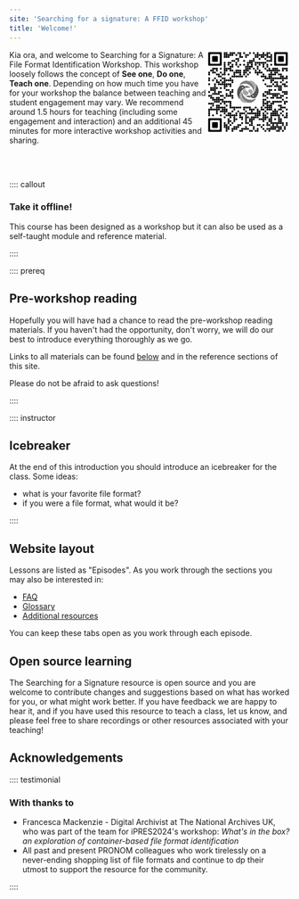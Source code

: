 ```yaml
---
site: 'Searching for a signature: A FFID workshop'
title: 'Welcome!'
---
```


<img src="https://github.com/ffdev-info/searching-for-a-signature/blob/main/images/qr.png?raw=true"
     alt="image of a QR code that can be used to access this resource"
     class="figure mx-auto d-block dark-filter"
     width="150" height="150" style="float: right; margin: auto;"
/>

Kia ora, and welcome to Searching for a Signature: A File Format
Identification Workshop. This workshop loosely follows the concept
of **See one**, **Do one**, **Teach one**. Depending on how much time
you have for your workshop the balance between teaching and student
engagement may vary. We recommend around 1.5 hours for teaching
(including some engagement and interaction) and an additional 45 minutes for
more interactive workshop activities and sharing.

<br><br>

:::: callout

### Take it offline!

This course has been designed as a workshop but it can also be used as
a self-taught module and reference material.

::::

:::: prereq

## Pre-workshop reading

Hopefully you will have had a chance to read the pre-workshop
reading materials. If you haven't had the opportunity, don't worry, we will
do our best to introduce everything thoroughly as we go.

Links to all materials can be found [below](#pre-reading) and in the
reference sections of this site.

Please do not be afraid to ask questions!

::::

:::: instructor

## Icebreaker

At the end of this introduction you should introduce an icebreaker
for the class. Some ideas:

- what is your favorite file format?
- if you were a file format, what would it be?

::::

## Website layout

Lessons are listed as "Episodes". As you work through the sections you may
also be interested in:

* [FAQ](faq.html)
* [Glossary](reference.html#glossary)
* [Additional resources](additional.html)

You can keep these tabs open as you work through each episode.

## Open source learning

The Searching for a Signature resource is open source and you are welcome
to contribute changes and suggestions based on what has worked for you,
or what might work better. If you have feedback we are happy to hear it,
and if you have used this resource to teach a class, let us know, and
please feel free to share recordings or other resources associated with your
teaching!

## Acknowledgements

:::: testimonial

### With thanks to

* Francesca Mackenzie - Digital Archivist at The National Archives UK, who
was part of the team for iPRES2024's workshop: _What's in the box? an
exploration of container-based file format identification_
* All past and present PRONOM colleagues who work tirelessly on a never-ending
shopping list of file formats and continue to dp their utmost to support
the resource for the community.

::::
